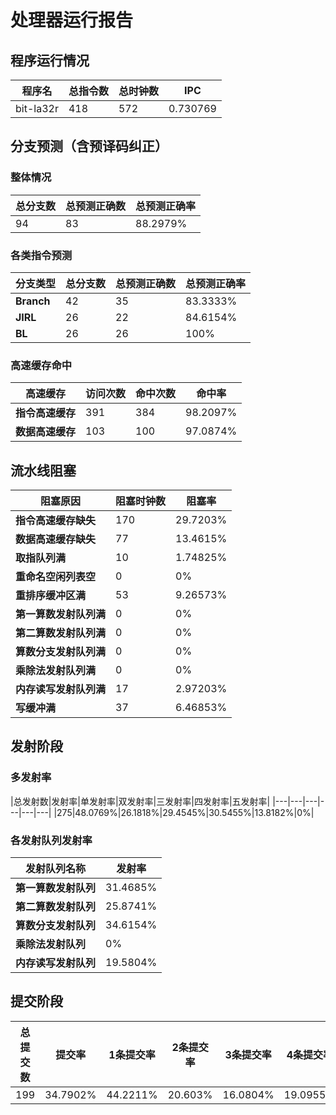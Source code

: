 # 处理器运行报告
## 程序运行情况
|程序名|总指令数|总时钟数|IPC|
|---|---|---|---|
|bit-la32r|418|572|0.730769|

## 分支预测（含预译码纠正）
### 整体情况
|总分支数|总预测正确数|总预测正确率|
|---|---|---|
|94|83|88.2979%|

### 各类指令预测
|分支类型|总分支数|总预测正确数|总预测正确率|
|---|---|---|---|
|**Branch**| 42 | 35 | 83.3333%|
|**JIRL**| 26 | 22 | 84.6154%|
|**BL**| 26 | 26 | 100%|

### 高速缓存命中
|高速缓存|访问次数|命中次数|命中率|
|---|---|---|---|
|**指令高速缓存**| 391 | 384 | 98.2097%|
|**数据高速缓存**| 103 | 100 | 97.0874%|
## 流水线阻塞
|阻塞原因|阻塞时钟数|阻塞率|
|---|---|---|
|**指令高速缓存缺失**| 170 | 29.7203%|
|**数据高速缓存缺失**| 77 | 13.4615%|
|**取指队列满**| 10 | 1.74825%|
|**重命名空闲列表空**|0 | 0%|
|**重排序缓冲区满**|53 | 9.26573%|
|**第一算数发射队列满**|0 | 0%|
|**第二算数发射队列满**|0 | 0%|
|**算数分支发射队列满**|0 | 0%|
|**乘除法发射队列满**|0 | 0%|
|**内存读写发射队列满**|17 | 2.97203%|
|**写缓冲满**|37 | 6.46853%|

## 发射阶段
### 多发射率
|总发射数|发射率|单发射率|双发射率|三发射率|四发射率|五发射率|
|---|---|---|---|---|---|
|275|48.0769%|26.1818%|29.4545%|30.5455%|13.8182%|0%|

### 各发射队列发射率
|发射队列名称|发射率|
|---|---|
|**第一算数发射队列**|31.4685%|
|**第二算数发射队列**|25.8741%|
|**算数分支发射队列**|34.6154%|
|**乘除法发射队列**|0%|
|**内存读写发射队列**|19.5804%|

## 提交阶段
|总提交数|提交率|1条提交率|2条提交率|3条提交率|4条提交率|
|---|---|---|---|---|---|
|199|34.7902%|44.2211%|20.603%|16.0804%|19.0955%|
